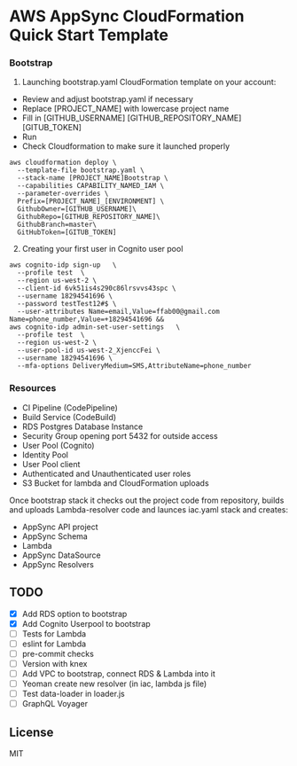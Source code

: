 # AWS AppSync CloudFormation Quick Start Template

### Bootstrap
1) Launching bootstrap.yaml CloudFormation template on your account:

- Review and adjust bootstrap.yaml if necessary
- Replace [PROJECT_NAME] with lowercase project name
- Fill in [GITHUB_USERNAME] [GITHUB_REPOSITORY_NAME] [GITUB_TOKEN]
- Run
- Check Cloudformation to make sure it launched properly

```
aws cloudformation deploy \
  --template-file bootstrap.yaml \
  --stack-name [PROJECT_NAME]Bootstrap \
  --capabilities CAPABILITY_NAMED_IAM \
  --parameter-overrides \
  Prefix=[PROJECT_NAME]_[ENVIRONMENT] \
  GithubOwner=[GITHUB_USERNAME]\
  GithubRepo=[GITHUB_REPOSITORY_NAME]\
  GithubBranch=master\
  GitHubToken=[GITUB_TOKEN]
```

2) Creating your first user in Cognito user pool

```
aws cognito-idp sign-up   \
  --profile test  \
  --region us-west-2 \
  --client-id 6vk51is4s290c86lrsvvs43spc \
  --username 18294541696 \
  --password testTest12#$ \
  --user-attributes Name=email,Value=ffab00@gmail.com Name=phone_number,Value=+18294541696 &&
aws cognito-idp admin-set-user-settings   \
  --profile test  \
  --region us-west-2 \
  --user-pool-id us-west-2_XjenccFei \
  --username 18294541696 \
  --mfa-options DeliveryMedium=SMS,AttributeName=phone_number
```

### Resources

- CI Pipeline (CodePipeline)
- Build Service (CodeBuild)
- RDS Postgres Database Instance
- Security Group opening port 5432 for outside access
- User Pool (Cognito)
- Identity Pool
- User Pool client
- Authenticated and Unauthenticated user roles
- S3 Bucket for lambda and CloudFormation uploads

Once bootstrap stack it checks out the project code from repository, builds and uploads Lambda-resolver code and launces iac.yaml stack and creates:

- AppSync API project
- AppSync Schema
- Lambda
- AppSync DataSource
- AppSync Resolvers


## TODO

- [x] Add RDS option to bootstrap
- [x] Add Cognito Userpool to bootstrap
- [ ] Tests for Lambda
- [ ] eslint for Lambda
- [ ] pre-commit checks
- [ ] Version with knex
- [ ] Add VPC to bootstrap, connect RDS & Lambda into it
- [ ] Yeoman create new resolver (in iac, lambda js file)
- [ ] Test data-loader in loader.js
- [ ] GraphQL Voyager

## License

MIT
